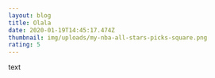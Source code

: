 ```yaml
---
layout: blog
title: Olala
date: 2020-01-19T14:45:17.474Z
thumbnail: img/uploads/my-nba-all-stars-picks-square.png
rating: 5
---
```

text

